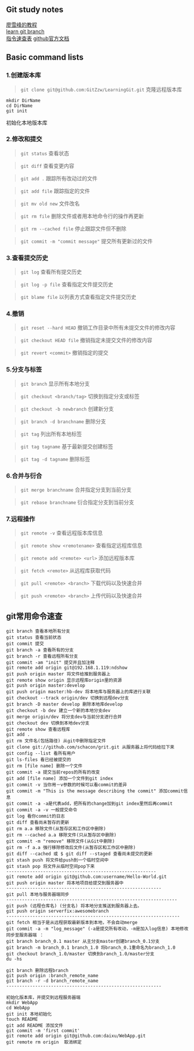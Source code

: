 ## Git study notes
[廖雪峰的教程](https://www.liaoxuefeng.com/wiki/896043488029600)    
[learn git branch](https://learngitbranching.js.org/?locale=zh_CN)    
[指令速查表](https://www.cnblogs.com/kenshinobiy/p/4543976.html)
[github官方文档](https://docs.github.com/cn/free-pro-team@latest/github/using-git/managing-remote-repositories)
## Basic command lists

### 1.创建版本库
> `git clone git@github.com:GitZzw/LearningGit.git`  克隆远程版本库
> 
```
mkdir DirName
cd DirName
git init
```                                     
初始化本地版本库

### 2.修改和提交
> `git status`     查看状态 

> `git diff`       查看变更内容  

> `git add .`      跟踪所有改动过的文件 

> `git add file`   跟踪指定的文件 

> `git mv old new` 文件改名 

> `git rm file`    删除文件或者用本地命令行的操作再更新 

> `git rm --cached file`  停止跟踪文件但不删除 

> `git commit -m "commit message"` 提交所有更新过的文件 


### 3.查看提交历史
> `git log`        查看所有提交历史 

> `git log -p file`  查看指定文件提交历史 

> `git blame file`   以列表方式查看指定文件提交历史 

### 4.撤销
> `git reset --hard HEAD` 撤销工作目录中所有未提交文件的修改内容 

> `git checkout HEAD file` 撤销指定未提交文件的修改内容 

> `git revert <commit>`   撤销指定的提交 


### 5.分支与标签
> `git branch`  显示所有本地分支 

> `git checkout <branch/tag>`  切换到指定分支或标签 

> `git checkout -b newbranch`    创建新分支 

> `git branch -d branchname`  删除分支 

> `git tag`     列出所有本地标签 

> `git tag tagname` 基于最新提交创建标签 

> `git tag -d tagname` 删除标签 

### 6.合并与衍合
> `git merge branchname` 合并指定分支到当前分支 

> `git rebase branchname` 衍合指定分支到当前分支 

 

### 7.远程操作
> `git remote -v`   查看远程版本库信息 

> `git remote show <remotename>`   查看指定远程库信息 

> `git remote add <remote> <url>`  添加远程版本库 

> `git fetch <remote>`    从远程库获取代码 

> `git pull <remote> <branch>`   下载代码以及快速合并 

> `git push <remote> <branch>`   上传代码以及快速合并 


## git常用命令速查
```
git branch 查看本地所有分支
git status 查看当前状态
git commit 提交
git branch -a 查看所有的分支
git branch -r 查看远程所有分支
git commit -am "init" 提交并且加注释
git remote add origin git@192.168.1.119:ndshow
git push origin master 将文件给推到服务器上
git remote show origin 显示远程库origin里的资源
git push origin master:develop
git push origin master:hb-dev 将本地库与服务器上的库进行关联
git checkout --track origin/dev 切换到远程dev分支
git branch -D master develop 删除本地库develop
git checkout -b dev 建立一个新的本地分支dev
git merge origin/dev 将分支dev与当前分支进行合并
git checkout dev 切换到本地dev分支
git remote show 查看远程库
git add .
git rm 文件名(包括路径) 从git中删除指定文件
git clone git://github.com/schacon/grit.git 从服务器上将代码给拉下来
git config --list 看所有用户
git ls-files 看已经被提交的
git rm [file name] 删除一个文件
git commit -a 提交当前repos的所有的改变
git add [file name] 添加一个文件到git index
git commit -v 当你用－v参数的时候可以看commit的差异
git commit -m "This is the message describing the commit" 添加commit信息
git commit -a -a是代表add，把所有的change加到git index里然后再commit
git commit -a -v 一般提交命令
git log 看你commit的日志
git diff 查看尚未暂存的更新
git rm a.a 移除文件(从暂存区和工作区中删除)
git rm --cached a.a 移除文件(只从暂存区中删除)
git commit -m "remove" 移除文件(从Git中删除)
git rm -f a.a 强行移除修改后文件(从暂存区和工作区中删除)
git diff --cached 或 $ git diff --staged 查看尚未提交的更新
git stash push 将文件给push到一个临时空间中
git stash pop 将文件从临时空间pop下来
---------------------------------------------------------
git remote add origin git@github.com:username/Hello-World.git
git push origin master 将本地项目给提交到服务器中
-----------------------------------------------------------
git pull 本地与服务器端同步
-----------------------------------------------------------------
git push (远程仓库名) (分支名) 将本地分支推送到服务器上去。
git push origin serverfix:awesomebranch
------------------------------------------------------------------
git fetch 相当于是从远程获取最新版本到本地，不会自动merge
git commit -a -m "log_message" (-a是提交所有改动，-m是加入log信息) 本地修改同步至服务器端 ：
git branch branch_0.1 master 从主分支master创建branch_0.1分支
git branch -m branch_0.1 branch_1.0 将branch_0.1重命名为branch_1.0
git checkout branch_1.0/master 切换到branch_1.0/master分支
du -hs

git branch 删除远程branch
git push origin :branch_remote_name
git branch -r -d branch_remote_name
-----------------------------------------------------------

初始化版本库，并提交到远程服务器端
mkdir WebApp
cd WebApp
git init 本地初始化
touch README
git add README 添加文件
git commit -m 'first commit'
git remote add origin git@github.com:daixu/WebApp.git
git remote rm origin  取消绑定
```


